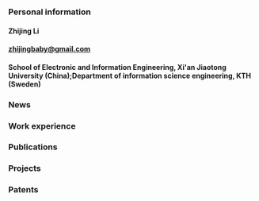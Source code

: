 ### Personal information
#### Zhijing Li
#### zhijingbaby@gmail.com
#### School of Electronic and Information Engineering, Xi'an Jiaotong University (China);Department of information science engineering, KTH (Sweden)
### News
### Work experience
### Publications
### Projects
### Patents



